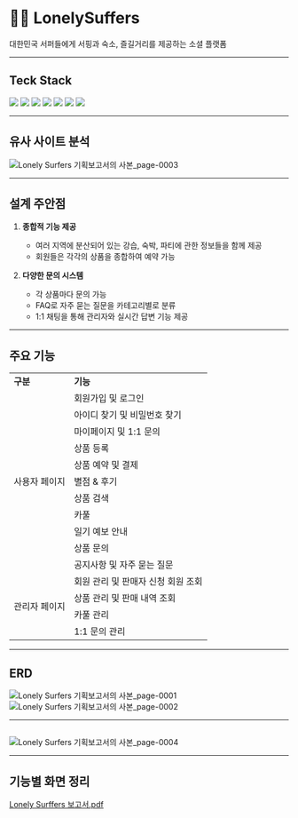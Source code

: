 # 🏄‍♂️ LonelySuffers

대한민국 서퍼들에게 서핑과 숙소, 즐길거리를 제공하는 소셜 플랫폼

---
## Teck Stack

<img src="https://img.shields.io/badge/Spring-6DB33F?style=flat&logo=Spring&logoColor=white"/> <img src="https://img.shields.io/badge/JAVA-007396?style=flat&logo=Java&logoColor=white"/> <img src="https://img.shields.io/badge/Maven-C71A36?style=flat&logo=Maven&logoColor=white"/>
<img src="https://img.shields.io/badge/MyBatis-000000?style=flat&logo=MyBatis&logoColor=white"> <img src="https://img.shields.io/badge/Oracle-F80000?style=flat&logo=Oracle&logoColor=white"/> <img src="https://img.shields.io/badge/jQuery-0769AD?style=flat&logo=jQuery&logoColor=white"/> <img src="https://img.shields.io/badge/Slack-4A154B?style=flat&logo=Slack&logoColor=white"/>

---
## 유사 사이트 분석
![Lonely Surfers 기획보고서의 사본_page-0003](https://github.com/eun417/wam/assets/126125547/ab3dbd76-f26d-4f4a-bedd-8e120e17bb7d)

---
## 설계 주안점
1. **종합적 기능 제공**
    - 여러 지역에 분산되어 있는 강습, 숙박, 파티에 관한 정보들을 함께 제공
    - 회원들은 각각의 상품을 종합하여 예약 가능

2. **다양한 문의 시스템**
    - 각 상품마다 문의 가능
    - FAQ로 자주 묻는 질문을 카테고리별로 분류
    - 1:1 채팅을 통해 관리자와 실시간 답변 기능 제공

---
## 주요 기능
<table>
  <tr>
    <td><b>구분</b></td>
    <td><b>기능</b></td>
  </tr>
  <tr>
    <td rowspan=11>사용자 페이지</td>
    <td>회원가입 및 로그인</td>
  </tr>
  <tr>
    <td>아이디 찾기 및 비밀번호 찾기</td>
  </tr>
  <tr>
    <td>마이페이지 및 1:1 문의</td>
  </tr>
  <tr>
    <td>상품 등록</td>
  </tr>
  <tr>
    <td>상품 예약 및 결제</td>
  </tr>
  <tr>
    <td>별점 & 후기</td>
  </tr>
  <tr>
    <td>상품 검색</td>
  </tr>
  <tr>
    <td>카풀</td>
  </tr>
  <tr>
    <td>일기 예보 안내</td>
  </tr>
  <tr>
    <td>상품 문의</td>
  </tr>
  <tr>
    <td>공지사항 및 자주 묻는 질문</td>
  </tr>
  <tr>
    <td rowspan=4>관리자 페이지</td>
    <td>회원 관리 및 판매자 신청 회원 조회</td>
  </tr>
  <tr>
    <td>상품 관리 및 판매 내역 조회</td>
  </tr>
  <tr>
    <td>카풀 관리</td>
  </tr>
  <tr>
    <td>1:1 문의 관리</td>
  </tr>
</table>

---
## ERD
![Lonely Surfers 기획보고서의 사본_page-0001](https://github.com/eun417/wam/assets/126125547/134d4de8-7668-4bb5-a548-0649256106bc)
![Lonely Surfers 기획보고서의 사본_page-0002](https://github.com/eun417/wam/assets/126125547/23a5220e-2f21-4993-a5c6-c977316b5b63)

---
## 
![Lonely Surfers 기획보고서의 사본_page-0004](https://github.com/eun417/wam/assets/126125547/c5ce2d3f-02af-41c0-ba0a-f90fbfe7edf0)

---
## 기능별 화면 정리
[Lonely Surffers 보고서.pdf](https://github.com/user-attachments/files/15528557/Lonely.Surffers.pdf)

